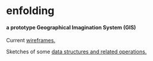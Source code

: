# enfolding
#### a prototype Geographical Imagination System (GIS)

Current [wireframes.](https://github.com/FoldingSpace/enfolding/Wireframes.pdf)

Sketches of some [data structures and related operations.](https://github.com/FoldingSpace/enfolding/datastructures-and-operations.md)
